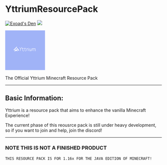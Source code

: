 # YttriumResourcePack
[![Exoad's Den](https://img.shields.io/discord/792194075599568926?style=for-the-badge)](https://discord.gg/akrWKWeN)
![](https://img.shields.io/badge/Yttrium-MINECRAFT-lightgrey?style=for-the-badge)

![Yttrium](pack.png)

The Official Yttrium Minecraft Resource Pack

____

## Basic Information:

Yttrium is a resource pack that aims to enhance the vanilla Minecraft Experience!

The current phase of this reousrce pack is still under heavy development, so if you want to join and help, join the discord!

____

### NOTE THIS IS NOT A FINISHED PRODUCT

    THIS RESOURCE PACK IS FOR 1.16x FOR THE JAVA EDITION OF MINECRAFT!
